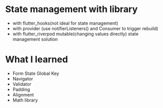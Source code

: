 # State management with library

- with flutter_hooks(not ideal for state management)
- with provider (use notifierListeners() and Consumer to trigger rebuild)
- with flutter_riverpod mutable(changing values directly) state management solution

# What I learned

- Form State Global Key
- Navigator
- Validator
- Padding
- Alignment
- Math library
